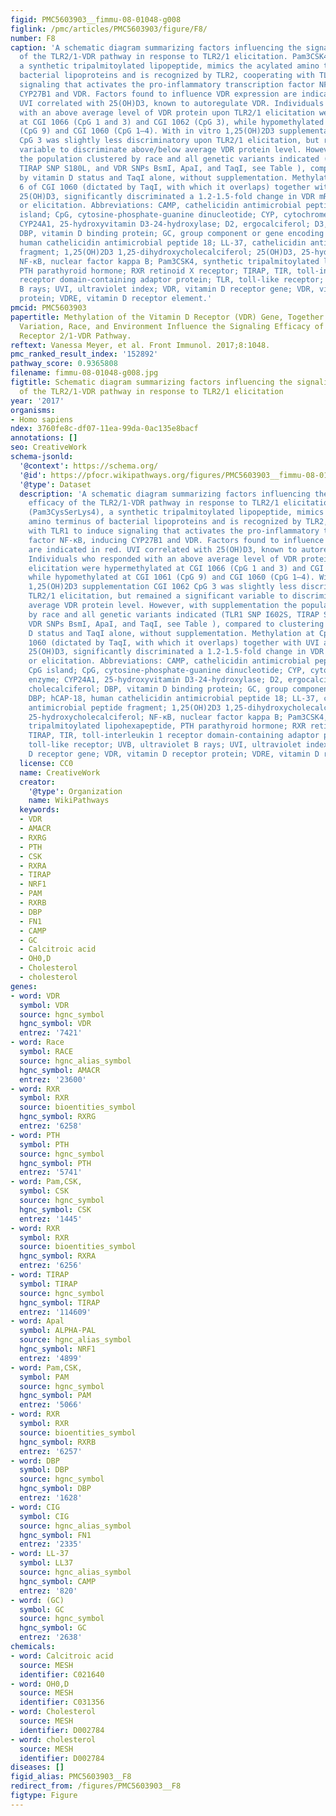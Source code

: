 ```yaml
---
figid: PMC5603903__fimmu-08-01048-g008
figlink: /pmc/articles/PMC5603903/figure/F8/
number: F8
caption: 'A schematic diagram summarizing factors influencing the signaling efficacy
  of the TLR2/1-VDR pathway in response to TLR2/1 elicitation. Pam3CSK4 (Pam3CysSerLys4),
  a synthetic tripalmitoylated lipopeptide, mimics the acylated amino terminus of
  bacterial lipoproteins and is recognized by TLR2, cooperating with TLR1 to induce
  signaling that activates the pro-inflammatory transcription factor NF-κB, inducing
  CYP27B1 and VDR. Factors found to influence VDR expression are indicated in red.
  UVI correlated with 25(OH)D3, known to autoregulate VDR. Individuals who responded
  with an above average level of VDR protein upon TLR2/1 elicitation were hypermethylated
  at CGI 1066 (CpG 1 and 3) and CGI 1062 (CpG 3), while hypomethylated at CGI 1061
  (CpG 9) and CGI 1060 (CpG 1–4). With in vitro 1,25(OH)2D3 supplementation CGI 1062
  CpG 3 was slightly less discriminatory upon TLR2/1 elicitation, but remained a significant
  variable to discriminate above/below average VDR protein level. However, with supplementation
  the population clustered by race and all genetic variants indicated (TLR1 SNP I602S,
  TIRAP SNP S180L, and VDR SNPs BsmI, ApaI, and TaqI, see Table ), compared to clustering
  by vitamin D status and TaqI alone, without supplementation. Methylation at CpG
  6 of CGI 1060 (dictated by TaqI, with which it overlaps) together with UVI and circulating
  25(OH)D3, significantly discriminated a 1.2-1.5-fold change in VDR mRNA with supplement
  or elicitation. Abbreviations: CAMP, cathelicidin antimicrobial peptide; CGI, CpG
  island; CpG, cytosine-phosphate-guanine dinucleotide; CYP, cytochrome P-450 enzyme;
  CYP24A1, 25-hydroxyvitamin D3-24-hydroxylase; D2, ergocalciferol; D3, cholecalciferol;
  DBP, vitamin D binding protein; GC, group component or gene encoding DBP; hCAP-18,
  human cathelicidin antimicrobial peptide 18; LL-37, cathelicidin antimicrobial peptide
  fragment; 1,25(OH)2D3 1,25-dihydroxycholecalciferol; 25(OH)D3, 25-hydroxycholecalciferol;
  NF-κB, nuclear factor kappa B; Pam3CSK4, synthetic tripalmitoylated lipohexapeptide,
  PTH parathyroid hormone; RXR retinoid X receptor; TIRAP, TIR, toll-interleukin 1
  receptor domain-containing adaptor protein; TLR, toll-like receptor; UVB, ultraviolet
  B rays; UVI, ultraviolet index; VDR, vitamin D receptor gene; VDR, vitamin D receptor
  protein; VDRE, vitamin D receptor element.'
pmcid: PMC5603903
papertitle: Methylation of the Vitamin D Receptor (VDR) Gene, Together with Genetic
  Variation, Race, and Environment Influence the Signaling Efficacy of the Toll-Like
  Receptor 2/1-VDR Pathway.
reftext: Vanessa Meyer, et al. Front Immunol. 2017;8:1048.
pmc_ranked_result_index: '152892'
pathway_score: 0.9365808
filename: fimmu-08-01048-g008.jpg
figtitle: Schematic diagram summarizing factors influencing the signaling efficacy
  of the TLR2/1-VDR pathway in response to TLR2/1 elicitation
year: '2017'
organisms:
- Homo sapiens
ndex: 3760fe8c-df07-11ea-99da-0ac135e8bacf
annotations: []
seo: CreativeWork
schema-jsonld:
  '@context': https://schema.org/
  '@id': https://pfocr.wikipathways.org/figures/PMC5603903__fimmu-08-01048-g008.html
  '@type': Dataset
  description: 'A schematic diagram summarizing factors influencing the signaling
    efficacy of the TLR2/1-VDR pathway in response to TLR2/1 elicitation. Pam3CSK4
    (Pam3CysSerLys4), a synthetic tripalmitoylated lipopeptide, mimics the acylated
    amino terminus of bacterial lipoproteins and is recognized by TLR2, cooperating
    with TLR1 to induce signaling that activates the pro-inflammatory transcription
    factor NF-κB, inducing CYP27B1 and VDR. Factors found to influence VDR expression
    are indicated in red. UVI correlated with 25(OH)D3, known to autoregulate VDR.
    Individuals who responded with an above average level of VDR protein upon TLR2/1
    elicitation were hypermethylated at CGI 1066 (CpG 1 and 3) and CGI 1062 (CpG 3),
    while hypomethylated at CGI 1061 (CpG 9) and CGI 1060 (CpG 1–4). With in vitro
    1,25(OH)2D3 supplementation CGI 1062 CpG 3 was slightly less discriminatory upon
    TLR2/1 elicitation, but remained a significant variable to discriminate above/below
    average VDR protein level. However, with supplementation the population clustered
    by race and all genetic variants indicated (TLR1 SNP I602S, TIRAP SNP S180L, and
    VDR SNPs BsmI, ApaI, and TaqI, see Table ), compared to clustering by vitamin
    D status and TaqI alone, without supplementation. Methylation at CpG 6 of CGI
    1060 (dictated by TaqI, with which it overlaps) together with UVI and circulating
    25(OH)D3, significantly discriminated a 1.2-1.5-fold change in VDR mRNA with supplement
    or elicitation. Abbreviations: CAMP, cathelicidin antimicrobial peptide; CGI,
    CpG island; CpG, cytosine-phosphate-guanine dinucleotide; CYP, cytochrome P-450
    enzyme; CYP24A1, 25-hydroxyvitamin D3-24-hydroxylase; D2, ergocalciferol; D3,
    cholecalciferol; DBP, vitamin D binding protein; GC, group component or gene encoding
    DBP; hCAP-18, human cathelicidin antimicrobial peptide 18; LL-37, cathelicidin
    antimicrobial peptide fragment; 1,25(OH)2D3 1,25-dihydroxycholecalciferol; 25(OH)D3,
    25-hydroxycholecalciferol; NF-κB, nuclear factor kappa B; Pam3CSK4, synthetic
    tripalmitoylated lipohexapeptide, PTH parathyroid hormone; RXR retinoid X receptor;
    TIRAP, TIR, toll-interleukin 1 receptor domain-containing adaptor protein; TLR,
    toll-like receptor; UVB, ultraviolet B rays; UVI, ultraviolet index; VDR, vitamin
    D receptor gene; VDR, vitamin D receptor protein; VDRE, vitamin D receptor element.'
  license: CC0
  name: CreativeWork
  creator:
    '@type': Organization
    name: WikiPathways
  keywords:
  - VDR
  - AMACR
  - RXRG
  - PTH
  - CSK
  - RXRA
  - TIRAP
  - NRF1
  - PAM
  - RXRB
  - DBP
  - FN1
  - CAMP
  - GC
  - Calcitroic acid
  - OH0,D
  - Cholesterol
  - cholesterol
genes:
- word: VDR
  symbol: VDR
  source: hgnc_symbol
  hgnc_symbol: VDR
  entrez: '7421'
- word: Race
  symbol: RACE
  source: hgnc_alias_symbol
  hgnc_symbol: AMACR
  entrez: '23600'
- word: RXR
  symbol: RXR
  source: bioentities_symbol
  hgnc_symbol: RXRG
  entrez: '6258'
- word: PTH
  symbol: PTH
  source: hgnc_symbol
  hgnc_symbol: PTH
  entrez: '5741'
- word: Pam,CSK,
  symbol: CSK
  source: hgnc_symbol
  hgnc_symbol: CSK
  entrez: '1445'
- word: RXR
  symbol: RXR
  source: bioentities_symbol
  hgnc_symbol: RXRA
  entrez: '6256'
- word: TIRAP
  symbol: TIRAP
  source: hgnc_symbol
  hgnc_symbol: TIRAP
  entrez: '114609'
- word: Apal
  symbol: ALPHA-PAL
  source: hgnc_alias_symbol
  hgnc_symbol: NRF1
  entrez: '4899'
- word: Pam,CSK,
  symbol: PAM
  source: hgnc_symbol
  hgnc_symbol: PAM
  entrez: '5066'
- word: RXR
  symbol: RXR
  source: bioentities_symbol
  hgnc_symbol: RXRB
  entrez: '6257'
- word: DBP
  symbol: DBP
  source: hgnc_symbol
  hgnc_symbol: DBP
  entrez: '1628'
- word: CIG
  symbol: CIG
  source: hgnc_alias_symbol
  hgnc_symbol: FN1
  entrez: '2335'
- word: LL-37
  symbol: LL37
  source: hgnc_alias_symbol
  hgnc_symbol: CAMP
  entrez: '820'
- word: (GC)
  symbol: GC
  source: hgnc_symbol
  hgnc_symbol: GC
  entrez: '2638'
chemicals:
- word: Calcitroic acid
  source: MESH
  identifier: C021640
- word: OH0,D
  source: MESH
  identifier: C031356
- word: Cholesterol
  source: MESH
  identifier: D002784
- word: cholesterol
  source: MESH
  identifier: D002784
diseases: []
figid_alias: PMC5603903__F8
redirect_from: /figures/PMC5603903__F8
figtype: Figure
---
```

